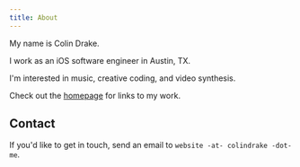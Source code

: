 ```yaml
---
title: About
---
```


My name is Colin Drake.

I work as an iOS software engineer in Austin, TX.

I'm interested in music, creative coding, and video synthesis.

Check out the [homepage](/) for links to my work.

## Contact

If you'd like to get in touch, send an email to `website -at- colindrake -dot- me`.
